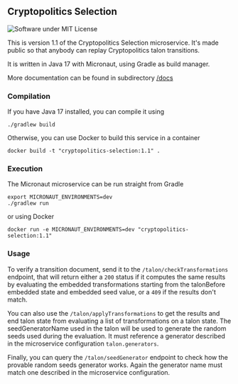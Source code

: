 
Cryptopolitics Selection
------------------------

![Software under MIT License](https://opensource.org/licenses/MIT)

This is version 1.1 of the Cryptopolitics Selection microservice.
It's made public so that anybody can replay Cryptopolitics talon transitions.

It is written in Java 17 with Micronaut, using Gradle as build manager.

More documentation can be found in subdirectory [/docs](docs) 

### Compilation

If you have Java 17 installed, you can compile it using

```shell
./gradlew build
```

Otherwise, you can use Docker to build this service in a container

```shell
docker build -t "cryptopolitics-selection:1.1" .
```

### Execution

The Micronaut microservice can be run straight from Gradle

```shell
export MICRONAUT_ENVIRONMENTS=dev
./gradlew run
```

or using Docker

```shell
docker run -e MICRONAUT_ENVIRONMENTS=dev "cryptopolitics-selection:1.1"
```

### Usage

To verify a transition document, send it to the `/talon/checkTransformations` 
endpoint, that will return either a `200` status if it computes the same
results by evaluating the embedded transformations starting from the 
talonBefore embedded state and embedded seed value, or a `409` if the
results don't match.

You can also use the `/talon/applyTransformations` to get the results and
end talon state from evaluating a list of transformations on a talon state.
The seedGeneratorName used in the talon will be used to generate the random
seeds used during the evaluation. It must reference a generator described 
in the microservice configuration `talon.generators`.

Finally, you can query the `/talon/seedGenerator` endpoint to check how the
provable random seeds generator works. Again the generator name must match
one described in the microservice configuration.
